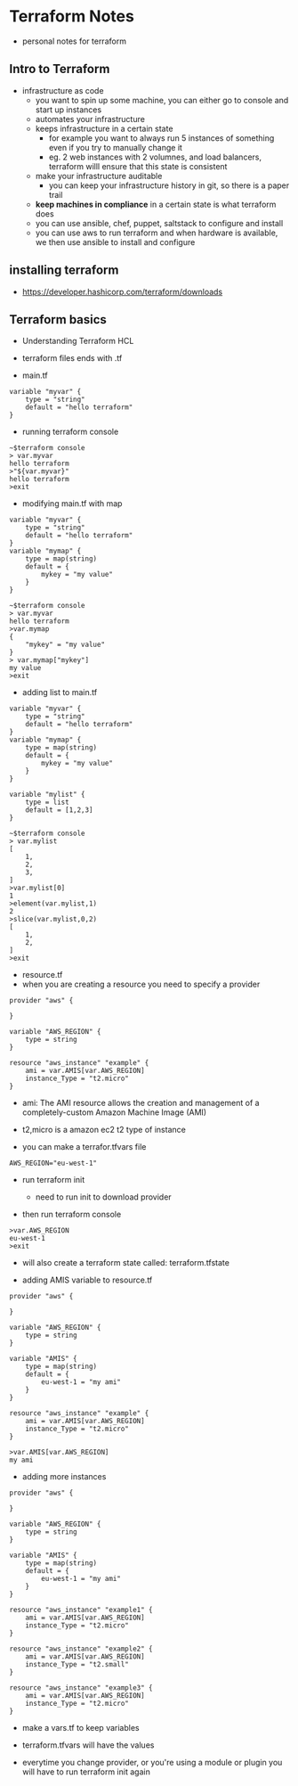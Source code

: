 # Terraform Notes

* personal notes for terraform

## Intro to Terraform

* infrastructure as code
    * you want to spin up some machine, you can either go to console and start up instances
    * automates your infrastructure
    * keeps infrastructure in a certain state
        * for example you want to always run 5 instances of something even if you try to manually change it 
        * eg. 2 web instances with 2 volumnes, and load balancers, terraform willl ensure that this state is consistent
    * make your infrastructure auditable
        * you can keep your infrastructure history in git, so there is a paper trail
    * **keep machines in compliance** in a certain state is what terraform does
    * you can use ansible, chef, puppet, saltstack to configure and install
    * you can use aws to run terraform and when hardware is available, we then use ansible to install and configure

## installing terraform

* https://developer.hashicorp.com/terraform/downloads

## Terraform basics

* Understanding Terraform HCL

* terraform files ends with .tf

* main.tf

```hcl
variable "myvar" {
    type = "string"
    default = "hello terraform"
}
```

* running terraform console

```
~$terraform console
> var.myvar
hello terraform
>"${var.myvar}"
hello terraform
>exit
```

* modifying main.tf with map

```hcl
variable "myvar" {
    type = "string"
    default = "hello terraform"
}
variable "mymap" {
    type = map(string)
    default = {
        mykey = "my value"
    }
}
```

```
~$terraform console
> var.myvar
hello terraform
>var.mymap
{
    "mykey" = "my value"
}
> var.mymap["mykey"]
my value
>exit
```
* adding list to main.tf

```hcl
variable "myvar" {
    type = "string"
    default = "hello terraform"
}
variable "mymap" {
    type = map(string)
    default = {
        mykey = "my value"
    }
}

variable "mylist" {
    type = list
    default = [1,2,3]
}
```

```
~$terraform console
> var.mylist
[
    1,
    2,
    3,
]
>var.mylist[0]
1
>element(var.mylist,1)
2
>slice(var.mylist,0,2)
[
    1,
    2,
]
>exit
```

* resource.tf
* when you are creating a resource you need to specify a provider

```hcl
provider "aws" {

}

variable "AWS_REGION" {
    type = string
}

resource "aws_instance" "example" {
    ami = var.AMIS[var.AWS_REGION]
    instance_Type = "t2.micro"
}
```

* ami: The AMI resource allows the creation and management of a completely-custom Amazon Machine Image (AMI)

* t2,micro is a amazon ec2 t2 type of instance

* you can make a terrafor.tfvars file

```hcl
AWS_REGION="eu-west-1"
```

* run terraform init
    * need to run init to download provider

* then run terraform console

```
>var.AWS_REGION
eu-west-1
>exit
```

* will also create a terraform state called: terraform.tfstate

* adding AMIS variable to resource.tf

```hcl
provider "aws" {

}

variable "AWS_REGION" {
    type = string
}

variable "AMIS" {
    type = map(string)
    default = {
        eu-west-1 = "my ami"
    }
}

resource "aws_instance" "example" {
    ami = var.AMIS[var.AWS_REGION]
    instance_Type = "t2.micro"
}
```

```
>var.AMIS[var.AWS_REGION]
my ami
```

* adding more instances

```hcl
provider "aws" {

}

variable "AWS_REGION" {
    type = string
}

variable "AMIS" {
    type = map(string)
    default = {
        eu-west-1 = "my ami"
    }
}

resource "aws_instance" "example1" {
    ami = var.AMIS[var.AWS_REGION]
    instance_Type = "t2.micro"
}

resource "aws_instance" "example2" {
    ami = var.AMIS[var.AWS_REGION]
    instance_Type = "t2.small"
}

resource "aws_instance" "example3" {
    ami = var.AMIS[var.AWS_REGION]
    instance_Type = "t2.micro"
}
```

* make a vars.tf to keep variables
* terraform.tfvars will have the values

* everytime you change provider, or you're using a module or plugin you will have to run terraform init again

